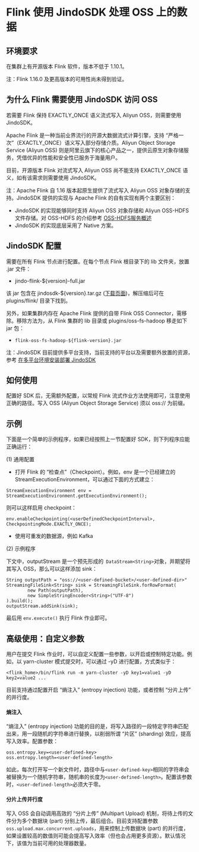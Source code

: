 # Flink 使用 JindoSDK 处理 OSS 上的数据

## 环境要求

在集群上有开源版本 Flink 软件，版本不低于 1.10.1。

注：Flink 1.16.0 及更高版本的可用性尚未得到验证。

## 为什么 Flink 需要使用 JindoSDK 访问 OSS

若需要 Flink 保持 EXACTLY_ONCE 语义流式写入 Aliyun OSS，则需要使用 JindoSDK。

Apache Flink 是一种当前业界流行的开源大数据流式计算引擎，支持 “严格一次”（EXACTLY_ONCE）语义写入部分存储介质。Aliyun Object Storage Service (Aliyun OSS) 则是阿里云旗下的核心产品之一，提供云原生对象存储服务，凭借优异的性能和安全性已服务于海量用户。

目前，开源版本 Flink 对流式写入 Aliyun OSS 尚不能支持 EXACTLY_ONCE 语义，如有该需求则需要使用 JindoSDK。

注：Apache Flink 自 1.16 版本起原生提供了流式写入 Aliyun OSS 对象存储的支持。JindoSDK 提供的实现与 Apache Flink 的自有实现有两个主要区别：
 - JindoSDK 的实现能够同时支持 Aliyun OSS 对象存储和 Aliyun OSS-HDFS 文件存储。对 OSS-HDFS 的介绍参考 [OSS-HDFS服务概述](https://help.aliyun.com/document_detail/405089.htm)
 - JindoSDK 的实现底层采用了 Native 方案。

## JindoSDK 配置

需要在所有 Flink 节点进行配置。在每个节点 Flink 根目录下的 lib 文件夹，放置 .jar 文件：
* jindo-flink-${version}-full.jar

该 jar 包含在 jindosdk-${version}.tar.gz ([下载页面](/docs/user/6.x/6.3.2/jindodata_download.md))，解压缩后可在 plugins/flink/ 目录下找到。

另外，如果集群内存在 Apache Flink 提供的自带 Flink OSS Connector，需移除。移除方法为，从 Flink 集群的 lib 目录或 plugins/oss-fs-hadoop 移走如下 jar 包：
* `flink-oss-fs-hadoop-${flink-version}.jar`

注：JindoSDK 目前提供多平台支持，当前支持的平台以及需要额外放置的资源，参考 [在多平台环境安装部署 JindoSDK](/docs/user/6.x/jindosdk/jindosdk_deployment_multi_platform.md)

## 如何使用

配置好 SDK 后，无需额外配置，以常规 Flink 流式作业方法使用即可，注意使用正确的路径。写入 OSS (Aliyun Object Storage Service) 须以 oss:// 为前缀。

## 示例

下面是一个简单的示例程序，如果已经按照上一节配置好 SDK，则下列程序应能正确运行：

(1) 通用配置

* 打开 Flink 的 “检查点”（Checkpoint）。例如，env 是一个已经建立的 StreamExecutionEnvironment，可以通过下面的方式建立：
```
StreamExecutionEnvironment env = StreamExecutionEnvironment.getExecutionEnvironment();
```
则可以这样启用 checkpoint：
```
env.enableCheckpointing(<userDefinedCheckpointInterval>, CheckpointingMode.EXACTLY_ONCE);
```

* 使用可重发的数据源，例如 Kafka

(2) 示例程序

下文中，outputStream 是一个预先形成的` DataStream<String>`对象，并期望将其写入 OSS，那么可以这样添加 sink：
```
String outputPath = "oss://<user-defined-bucket>/<user-defined-dir>"
StreamingFileSink<String> sink = StreamingFileSink.forRowFormat(
        new Path(outputPath),
        new SimpleStringEncoder<String>("UTF-8")
).build();
outputStream.addSink(sink);
```
最后用 `env.execute()` 执行 Flink 作业即可。

## 高级使用：自定义参数

用户在提交 Flink 作业时，可以自定义配置一些参数，以开启或控制特定功能。例如，以 yarn-cluster 模式提交时，可以通过 -yD 进行配置，方式类似于：
```
<flink_home>/bin/flink run -m yarn-cluster -yD key1=value1 -yD key2=value2 ...
```

目前支持通过配置开启 “熵注入” (entropy injection) 功能，或者控制 “分片上传” 的并行度。

#### 熵注入

“熵注入” (entropy injection) 功能的目的是，将写入路径的一段特定字符串匹配出来，用一段随机的字符串进行替换，以削弱所谓 “片区” (sharding) 效应，提高写入效率。配置参数：
```
oss.entropy.key=<user-defined-key>
oss.entropy.length=<user-defined-length>
```
如此，每次打开写一个新文件时，路径中与`<user-defined-key>`相同的字符串会被替换为一个随机字符串，随机串的长度为`<user-defined-length>`。配置该参数时，`<user-defined-length>`必须大于零。

#### 分片上传并行度

写入 OSS 会自动调用高效的 “分片上传” (Multipart Upload) 机制，将待上传的文件分为多个数据块 (part) 分别上传，最后组合。目前支持配置参数`oss.upload.max.concurrent.uploads`，用来控制上传数据块 (part) 的并行度，如果设置较高的数值则可能会提高写入效率（但也会占用更多资源）。默认情况下，该值为当前可用的处理器数量。
